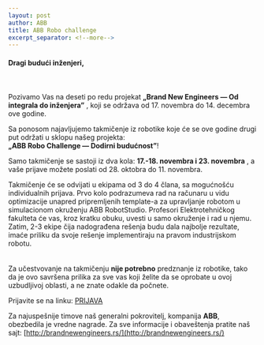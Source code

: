 ```yaml
---
layout: post
author: ABB
title: ABB Robo challenge
excerpt_separator: <!--more-->
---
```


#### Dragi budući inženjeri,

<br><br>
Pozivamo Vas na deseti po redu projekat **„Brand New Engineers — Od integrala do inženjera”** , koji se održava od 17. novembra do 14. decembra ove godine.  


Sa ponosom najavljujemo takmičenje iz robotike koje će se ove godine drugi put održati u sklopu našeg projekta:  
**„ABB Robo Challenge — Dodirni budućnost”**!  
  
Samo takmičenje se sastoji iz dva kola: **17.-18. novembra i 23. novembra** , a vaše prijave možete poslati od 28. oktobra do 11. novembra.  
  
Takmičenje će se odvijati u ekipama od 3 do 4 člana, sa mogućnošću individualnih prijava. Prvo kolo podrazumeva rad na računaru u vidu optimizacije unapred pripremljenih template-a za upravljanje robotom u simulacionom okruženju ABB RobotStudio. Profesori Elektrotehničkog fakulteta će vas, kroz kratku obuku, uvesti u samo okruženje i rad u njemu.  Zatim, 2-3 ekipe čija nadograđena rešenja budu dala najbolje rezultate, imaće priliku da svoje rešenje implementiraju na pravom industrijskom robotu.  
<br>  
Za učestvovanje na takmičenju **nije potrebno** predznanje iz robotike, tako da je ovo savršena prilika za sve vas koji želite da se oprobate u ovoj uzbudljivoj oblasti, a ne znate odakle da počnete. 

Prijavite se na linku:  [PRIJAVA](https://brandnewengineers.rs/form.html)

Za najuspešnije timove naš generalni pokrovitelj, kompanija **ABB**, obezbedila je vredne nagrade. Za sve informacije i obaveštenja pratite naš sajt: [http://brandnewengineers.rs/](http://brandnewengineers.rs/)
